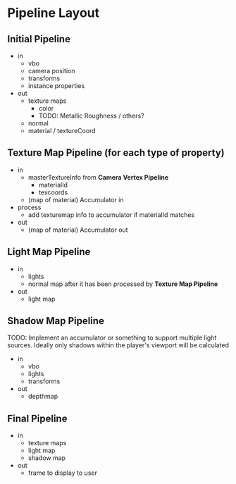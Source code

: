 # Pipeline Layout

## Initial Pipeline
- in
    - vbo
    - camera position
    - transforms 
    - instance properties
- out
	- texture maps 
        - color
        - TODO: Metallic Roughness / others?
	- normal
	- material / textureCoord

## Texture Map Pipeline (for each type of property)
- in
    - masterTextureInfo from <b> Camera Vertex Pipeline </b>
    	- materialId 
		- texcoords
	- (map of material) Accumulator in
- process
    - add texturemap info to accumulator if materialId matches
- out
    - (map of material) Accumulator out


## Light Map Pipeline
- in 
    - lights
    - normal map after it has been processed by <b> Texture Map Pipeline </b>
- out
    - light map

## Shadow Map Pipeline
TODO: Implement an accumulator or something to support multiple light sources.
Ideally only shadows within the player's viewport will be calculated
- in
    - vbo
    - lights
    - transforms 
- out
    - depthmap

## Final Pipeline
- in
    - texture maps
    - light map
    - shadow map
- out
    - frame to display to user

